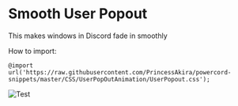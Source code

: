 # Smooth User Popout

This makes windows in Discord fade in smoothly

How to import:

```@import url('https://raw.githubusercontent.com/PrincessAkira/powercord-snippets/master/CSS/UserPopOutAnimation/UserPopout.css');```

![Test](https://nuke.bayern/BubBKDCdkw.gif?key=vi2gZqSv2YjqH3)